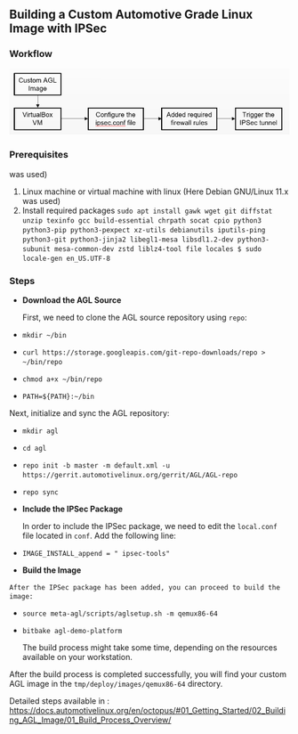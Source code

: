 
## Building a Custom Automotive Grade Linux Image with IPSec

### Workflow
![AGL Workflow](https://github.com/AmritaCSN/MajorProject_AMENP2CSN21003_Amaldeep/blob/main/AGL_FlowDiagram.png)

### Prerequisites
was used)
1.  Linux machine or virtual machine with linux (Here Debian GNU/Linux 11.x was used)
2.  Install required packages
`sudo apt install gawk wget git diffstat unzip texinfo gcc build-essential chrpath socat cpio python3 python3-pip python3-pexpect xz-utils debianutils iputils-ping python3-git python3-jinja2 libegl1-mesa libsdl1.2-dev python3-subunit mesa-common-dev zstd liblz4-tool file locales
$ sudo locale-gen en_US.UTF-8` 
    

### Steps

 -  **Download the AGL Source**
    
    First, we need to clone the AGL source repository using `repo`:
 - `mkdir ~/bin`
 - `curl https://storage.googleapis.com/git-repo-downloads/repo > ~/bin/repo`
 - `chmod a+x ~/bin/repo`
 - `PATH=${PATH}:~/bin` 

Next, initialize and sync the AGL repository:



 -   `mkdir agl`
 - `cd agl`
 - `repo init -b master -m default.xml -u https://gerrit.automotivelinux.org/gerrit/AGL/AGL-repo`
 - `repo sync`
    
-   **Include the IPSec Package**
    
    In order to include the IPSec package, we need to edit the `local.conf` file located in `conf`. Add the following line:
    

    
 -   `IMAGE_INSTALL_append = " ipsec-tools"` 
    
 -   **Build the Image**
    
    After the IPSec package has been added, you can proceed to build the image:
 
 
 - `source meta-agl/scripts/aglsetup.sh -m qemux86-64`
 - `bitbake agl-demo-platform` 
    
    
    The build process might take some time, depending on the resources available on your workstation.
    
After the build process is completed successfully, you will find your custom AGL image in the `tmp/deploy/images/qemux86-64` directory.

Detailed steps available in :
https://docs.automotivelinux.org/en/octopus/#01_Getting_Started/02_Building_AGL_Image/01_Build_Process_Overview/

